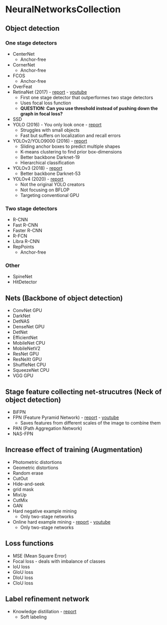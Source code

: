 # NeuralNetworksCollection

## Object detection
### One stage detectors
* CenterNet
  * Anchor-free
* CornerNet
  * Anchor-free
* FCOS
  * Anchor-free
* OverFeat
* RetinaNet (2017) - <a href="https://openaccess.thecvf.com/content_iccv_2017/html/Lin_Focal_Loss_for_ICCV_2017_paper.html" target="_blank">report</a> - <a href="https://www.youtube.com/watch?v=infFuZ0BwFQ" target="_blank">youtube</a>
  * First one stage detector that outperformes two stage detectors
  * Uses focal loss function 
  * **QUESTION: Can you use threshold instead of pushing down the graph in focal loss?**
* SSD
* YOLO (2016) - You only look once - <a href="https://www.cv-foundation.org/openaccess/content_cvpr_2016/html/Redmon_You_Only_Look_CVPR_2016_paper.html" target="_blank">report</a>
  * Struggles with small objects
  * Fast but suffers on localization and recall errors
* YOLOv2/YOLO9000 (2016) - <a href="https://openaccess.thecvf.com/content_cvpr_2017/html/Redmon_YOLO9000_Better_Faster_CVPR_2017_paper.html" target="_blank">report</a>
  * Sliding anchor boxes to predict multiple shapes
  * K-means clustering to find prior box-dimensions
  * Better backbone Darknet-19
  * Hierarchical classification
* YOLOv3 (2018) - <a href="https://arxiv.org/abs/1804.02767" target="_blank">report</a>
  * Better backbone Darknet-53
* YOLOv4 (2020) - <a href="https://arxiv.org/abs/2004.10934" target="_blank">report</a>
  * Not the original YOLO creators
  * Not focusing on BFLOP
  * Targeting conventional GPU


### Two stage detectors
* R-CNN
* Fast R-CNN
* Faster R-CNN
* R-FCN
* Libra R-CNN
* RepPoints
  * Anchor-free

### Other
* SpineNet
* HitDetector

## Nets (Backbone of object detection)
* ConvNet GPU
* DarkNet
* DetNAS
* DenseNet GPU
* DetNet
* EfficientNet
* MobileNet CPU
* MobileNetV2
* ResNet GPU
* ResNeXt GPU
* ShuffleNet CPU
* SqueezeNet CPU
* VGG GPU

## Stage feature collecting net-strucutres (Neck of object detection)
* BiFPN
* FPN (Feature Pyramid Network) - <a href="https://openaccess.thecvf.com/content_cvpr_2017/html/Lin_Feature_Pyramid_Networks_CVPR_2017_paper.html" target="_blank">report</a> - <a href="https://www.youtube.com/watch?v=mwMopcSRx1U" target="_blank">youtube</a>
  * Saves features from different scales of the image to combine them
* PAN (Path Aggregation Network)
* NAS-FPN

## Increase effect of training (Augmentation)
* Photometric distortions 
* Geometric distortions
* Random erase
* CutOut
* Hide-and-seek
* grid mask
* MixUp
* CutMix
* GAN
* Hard negative example mining 
  * Only two-stage networks
* Online hard example mining - <a href="https://arxiv.org/abs/1604.03540" target="_blank">report</a> - <a href="https://www.youtube.com/watch?v=7mcvcggUtfc" target="_blank">youtube</a>
  * Only two-stage networks


## Loss functions
* MSE (Mean Square Error)
* Focal loss - deals with imbalance of classes
* IoU loss
* GIoU loss
* DIoU loss
* CIoU loss

## Label refinement network
* Knowledge distillation - <a href="https://arxiv.org/abs/1703.00551" target="_blank">report</a>
  * Soft labeling

